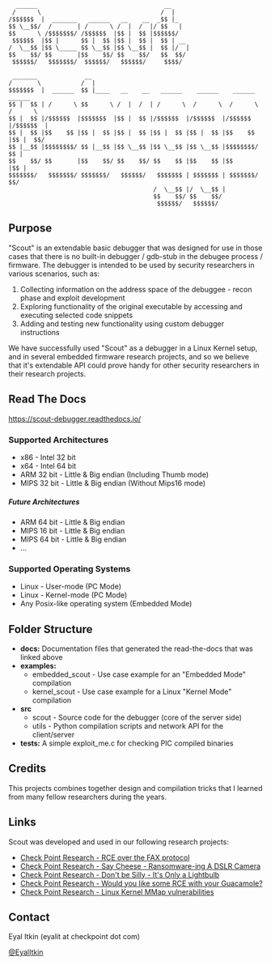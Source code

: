 
      ______                                   __                                   
     /      \                                 /  |                                  
    /$$$$$$  |  _______   ______   __    __  _$$ |_                                 
    $$ \__$$/  /       | /      \ /  |  /  |/ $$   |                                
    $$      \ /$$$$$$$/ /$$$$$$  |$$ |  $$ |$$$$$$/                                 
     $$$$$$  |$$ |      $$ |  $$ |$$ |  $$ |  $$ | __                               
    /  \__$$ |$$ \_____ $$ \__$$ |$$ \__$$ |  $$ |/  |                              
    $$    $$/ $$       |$$    $$/ $$    $$/   $$  $$/                               
     $$$$$$/   $$$$$$$/  $$$$$$/   $$$$$$/     $$$$/                                
                                               
     _______             __                                                         
    /       \           /  |                                                        
    $$$$$$$  |  ______  $$ |____   __    __   ______    ______    ______    ______  
    $$ |  $$ | /      \ $$      \ /  |  /  | /      \  /      \  /      \  /      \ 
    $$ |  $$ |/$$$$$$  |$$$$$$$  |$$ |  $$ |/$$$$$$  |/$$$$$$  |/$$$$$$  |/$$$$$$  |
    $$ |  $$ |$$    $$ |$$ |  $$ |$$ |  $$ |$$ |  $$ |$$ |  $$ |$$    $$ |$$ |  $$/ 
    $$ |__$$ |$$$$$$$$/ $$ |__$$ |$$ \__$$ |$$ \__$$ |$$ \__$$ |$$$$$$$$/ $$ |      
    $$    $$/ $$       |$$    $$/ $$    $$/ $$    $$ |$$    $$ |$$       |$$ |      
    $$$$$$$/   $$$$$$$/ $$$$$$$/   $$$$$$/   $$$$$$$ | $$$$$$$ | $$$$$$$/ $$/       
                                            /  \__$$ |/  \__$$ |                    
                                            $$    $$/ $$    $$/                     
                                             $$$$$$/   $$$$$$/
                                             
## Purpose
"Scout" is an extendable basic debugger that was designed for use in those cases that there is no built-in debugger / gdb-stub in the debugee process / firmware. The debugger is intended to be used by security researchers in various scenarios, such as:
1. Collecting information on the address space of the debuggee - recon phase and exploit development
2. Exploring functionality of the original executable by accessing and executing selected code snippets
3. Adding and testing new functionality using custom debugger instructions

We have successfully used "Scout" as a debugger in a Linux Kernel setup, and in several embedded firmware research projects, and so we believe that it's extendable API could prove handy for other security researchers in their research projects.

## Read The Docs
https://scout-debugger.readthedocs.io/

### Supported Architectures
* x86 - Intel 32 bit
* x64 - Intel 64 bit
* ARM  32 bit - Little & Big endian (Including Thumb mode)
* MIPS 32 bit - Little & Big endian (Without Mips16 mode)

##### Future Architectures
* ARM  64 bit - Little & Big endian
* MIPS 16 bit - Little & Big endian
* MIPS 64 bit - Little & Big endian
* ...

### Supported Operating Systems
* Linux - User-mode (PC Mode)
* Linux - Kernel-mode (PC Mode)
* Any Posix-like operating system (Embedded Mode)

## Folder Structure
* **docs:** Documentation files that generated the read-the-docs that was linked above
* **examples:**
  * embedded_scout - Use case example for an "Embedded Mode" compilation
  * kernel_scout - Use case example for a Linux "Kernel Mode" compilation
* **src**
  * scout - Source code for the debugger (core of the server side)
  * utils - Python compilation scripts and network API for the client/server
* **tests:** A simple exploit_me.c for checking PIC compiled binaries

## Credits
This projects combines together design and compilation tricks that I learned from many fellow researchers during the years.

## Links
Scout was developed and used in our following research projects:
* [Check Point Research - RCE over the FAX protocol](https://research.checkpoint.com/sending-fax-back-to-the-dark-ages)
* [Check Point Research - Say Cheese - Ransomware-ing A DSLR Camera](https://research.checkpoint.com/say-cheese-ransomware-ing-a-dslr-camera)
* [Check Point Research - Don't be Silly - It's Only a Lightbulb](https://research.checkpoint.com/2020/dont-be-silly-its-only-a-lightbulb/)
* [Check Point Research - Would you like some RCE with your Guacamole?](https://research.checkpoint.com/2020/apache-guacamole-rce/)
* [Check Point Research - Linux Kernel MMap vulnerabilities](https://research.checkpoint.com/mmap-vulnerabilities-linux-kernel)

## Contact
Eyal Itkin (eyalit at checkpoint dot com)

[@EyalItkin](https://twitter.com/EyalItkin)
